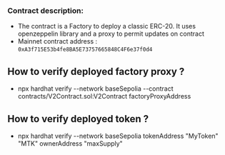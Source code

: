 ### Contract description:
- The contract is a Factory to deploy a classic ERC-20. It uses openzeppelin library and a proxy to permit updates on contract  
- Mainnet contract address : ```0xA3f715E53b4fe8BA5E73757665848C4F6e37f0d4``` 

## How to verify deployed factory proxy ?
- npx hardhat verify --network baseSepolia --contract contracts/V2Contract.sol:V2Contract factoryProxyAddress
## How to verify deployed token ?
- npx hardhat verify --network baseSepolia tokenAddress "MyToken" "MTK" ownerAddress "maxSupply"
